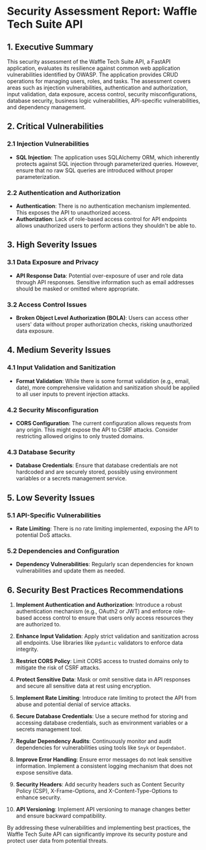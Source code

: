 # Security Assessment Report: Waffle Tech Suite API

## 1. Executive Summary

This security assessment of the Waffle Tech Suite API, a FastAPI application, evaluates its resilience against common web application vulnerabilities identified by OWASP. The application provides CRUD operations for managing users, roles, and tasks. The assessment covers areas such as injection vulnerabilities, authentication and authorization, input validation, data exposure, access control, security misconfigurations, database security, business logic vulnerabilities, API-specific vulnerabilities, and dependency management.

## 2. Critical Vulnerabilities

### 2.1 Injection Vulnerabilities
- **SQL Injection**: The application uses SQLAlchemy ORM, which inherently protects against SQL injection through parameterized queries. However, ensure that no raw SQL queries are introduced without proper parameterization.

### 2.2 Authentication and Authorization
- **Authentication**: There is no authentication mechanism implemented. This exposes the API to unauthorized access.
- **Authorization**: Lack of role-based access control for API endpoints allows unauthorized users to perform actions they shouldn't be able to.

## 3. High Severity Issues

### 3.1 Data Exposure and Privacy
- **API Response Data**: Potential over-exposure of user and role data through API responses. Sensitive information such as email addresses should be masked or omitted where appropriate.

### 3.2 Access Control Issues
- **Broken Object Level Authorization (BOLA)**: Users can access other users' data without proper authorization checks, risking unauthorized data exposure.

## 4. Medium Severity Issues

### 4.1 Input Validation and Sanitization
- **Format Validation**: While there is some format validation (e.g., email, date), more comprehensive validation and sanitization should be applied to all user inputs to prevent injection attacks.

### 4.2 Security Misconfiguration
- **CORS Configuration**: The current configuration allows requests from any origin. This might expose the API to CSRF attacks. Consider restricting allowed origins to only trusted domains.

### 4.3 Database Security
- **Database Credentials**: Ensure that database credentials are not hardcoded and are securely stored, possibly using environment variables or a secrets management service.

## 5. Low Severity Issues

### 5.1 API-Specific Vulnerabilities
- **Rate Limiting**: There is no rate limiting implemented, exposing the API to potential DoS attacks.

### 5.2 Dependencies and Configuration
- **Dependency Vulnerabilities**: Regularly scan dependencies for known vulnerabilities and update them as needed.

## 6. Security Best Practices Recommendations

1. **Implement Authentication and Authorization**: Introduce a robust authentication mechanism (e.g., OAuth2 or JWT) and enforce role-based access control to ensure that users only access resources they are authorized to.

2. **Enhance Input Validation**: Apply strict validation and sanitization across all endpoints. Use libraries like `pydantic` validators to enforce data integrity.

3. **Restrict CORS Policy**: Limit CORS access to trusted domains only to mitigate the risk of CSRF attacks.

4. **Protect Sensitive Data**: Mask or omit sensitive data in API responses and secure all sensitive data at rest using encryption.

5. **Implement Rate Limiting**: Introduce rate limiting to protect the API from abuse and potential denial of service attacks.

6. **Secure Database Credentials**: Use a secure method for storing and accessing database credentials, such as environment variables or a secrets management tool.

7. **Regular Dependency Audits**: Continuously monitor and audit dependencies for vulnerabilities using tools like `Snyk` or `Dependabot`.

8. **Improve Error Handling**: Ensure error messages do not leak sensitive information. Implement a consistent logging mechanism that does not expose sensitive data.

9. **Security Headers**: Add security headers such as Content Security Policy (CSP), X-Frame-Options, and X-Content-Type-Options to enhance security.

10. **API Versioning**: Implement API versioning to manage changes better and ensure backward compatibility.

By addressing these vulnerabilities and implementing best practices, the Waffle Tech Suite API can significantly improve its security posture and protect user data from potential threats.